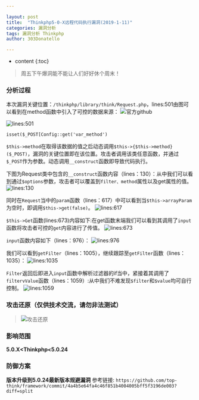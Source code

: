 ```yaml
---

layout: post
title:  "Thinkphp5-0-X远程代码执行漏洞(2019-1-11)"
categories: 漏洞分析
tags: 漏洞分析 Thinkphp
author: 303Donatello

---
```


* content
{:toc}

>周五下午爆洞能不能让人们好好休个周末！

### 分析过程

本次漏洞关键位置：```/thinkphp/library/think/Request.php```，lines:501由图可以看到在method函数中引入了可控的数据来源：
![官方github](https://shellcodes.github.io/img/5430312-40c3fd60ad49887e.png)











![lines:501](https://shellcodes.github.io/img/test1.png)

```isset($_POST[Config::get('var_method')```

```$this->method```在取得该数据的值之后动态调用```$this->{$this->method}($_POST)```，漏洞的关键位置即在该位置。攻击者调用该类任意函数，并通过```$_POST```作为参数。动态调用```__construct```函数即导致代码执行。

下图为Request类中包含的```__construct```函数内容（lines：130）：从中我们可以看到通过```$options```参数，攻击者可以覆盖到```filter、method```属性以及get属性的值。
 ![lines:130](https://shellcodes.github.io/img/5430312-8329a74a3dbd534e.png)

同时在```Request```当中的```param```函数（lines：617）中可以看到当```$this->arrayParam```为空时，即调用```$this->get(false)```。
![lines:617](https://shellcodes.github.io/img/5430312-d278ae047e26d75a.png)

```$this->Get```函数(lines:673)内容如下:在get函数末端我们可以看到其调用了```input```函数将攻击者可控的```get```内容进行了传值。
![lines:673](https://shellcodes.github.io/img/5430312-f3c20bc5b86d4854.png)

```input```函数内容如下（lines：976）：
![lines:976](https://shellcodes.github.io/img/5430312-9e0baa577eea55a7.png)

我们可以看到```getFilter```（lines：1005），继续跟踪至```getFilter```函数（lines：1035）：
 ![lines:1035](https://shellcodes.github.io/img/5430312-066b3bbbde1f0d10.png)

```Filter```返回后即进入```input```函数中解析过滤器的if当中，紧接着其调用了```filtervValue```函数（lines：1059）:从中我们不难发现```$filter```和```$value```均可自行控制。
![lines:1059](https://shellcodes.github.io/img/5430312-894b056b041149d6.png)

### 攻击还原（仅供技术交流，请勿非法测试）
> ![攻击还原](https://shellcodes.github.io/img/5430312-a5b53d682caba598.png)

### 影响范围

**5.0.X<Thinkphp<5.0.24**

### 防御方案
**版本升级到5.0.24最新版本规避漏洞**
参考链接: ```https://github.com/top-think/framework/commit/4a4b5e64fa4c46f851b4004005bff5f3196de003?diff=split```





 
